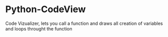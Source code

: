 # Python-CodeView
Code Vizualizer, lets you call a function and draws all creation of variables and loops throught the function
